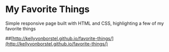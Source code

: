 My Favorite Things
==============

Simple responsive page built with HTML and CSS, highlighting a few of my favorite things

##[http://kellyvonborstel.github.io/favorite-things/](http://kellyvonborstel.github.io/favorite-things/)
